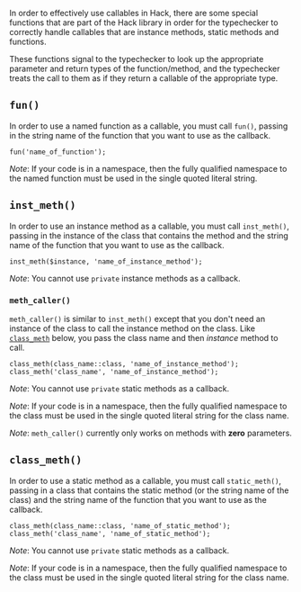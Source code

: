 In order to effectively use callables in Hack, there are some special functions that are part of the Hack library in order for the typechecker to correctly handle callables that are instance methods, static methods and functions.

These functions signal to the typechecker to look up the appropriate parameter and return types of the function/method, and the typechecker treats the call to them as if they return a callable of the appropriate type.

## `fun()`

In order to use a named function as a callable, you must call `fun()`, passing in the string name of the function that you want to use as the callback.

```
fun('name_of_function');
```

*Note*: If your code is in a namespace, then the fully qualified namespace to the named function must be used in the single quoted literal string.

## `inst_meth()`

In order to use an instance method as a callable, you must call `inst_meth()`, passing in the instance of the class that contains the method and the string name of the function that you want to use as the callback.

```
inst_meth($instance, 'name_of_instance_method');
```

*Note*: You cannot use `private` instance methods as a callback.

### `meth_caller()`

`meth_caller()` is similar to `inst_meth()` except that you don't need an instance of the class to call the instance method on the class. Like [`class_meth`](#class_meth) below, you pass the class name and then *instance* method to call.

```
class_meth(class_name::class, 'name_of_instance_method');
class_meth('class_name', 'name_of_instance_method');
```

*Note*: You cannot use `private` static methods as a callback.

*Note*: If your code is in a namespace, then the fully qualified namespace to the class must be used in the single quoted literal string for the class name.

*Note*: `meth_caller()` currently only works on methods with **zero** parameters.

## `class_meth()`

In order to use a static method as a callable, you must call `static_meth()`, passing in a class that contains the static method (or the string name of the class) and the string name of the function that you want to use as the callback.

```
class_meth(class_name::class, 'name_of_static_method');
class_meth('class_name', 'name_of_static_method');
```

*Note*: You cannot use `private` static methods as a callback.

*Note*: If your code is in a namespace, then the fully qualified namespace to the class must be used in the single quoted literal string for the class name.
